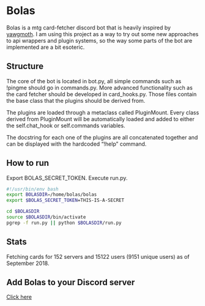 # Bolas

Bolas is a mtg card-fetcher discord bot that is heavily inspired by [yawgmoth](https://github.com/Lerker3/yawgmoth). I am using this project as a way to try out some new approaches to api wrappers and plugin systems, so the way some parts of the bot are implemented are a bit esoteric.

## Structure

The core of the bot is located in bot.py, all simple commands such as !pingme should go in commands.py. More advanced functionality such as the card fetcher should be developed in card_hooks.py. Those files contain the base class that the plugins should be derived from.

The plugins are loaded through a metaclass called PluginMount. Every class derived from PluginMount will be automatically loaded and added to either the self.chat_hook or self.commands variables.

The docstring for each one of the plugins are all concatenated together and can be displayed with the hardcoded “!help” command.

## How to run

Export BOLAS_SECRET_TOKEN. Execute run.py.

```sh
#!/usr/bin/env bash
export BOLASDIR=/home/bolas/bolas
export $BOLAS_SECRET_TOKEN=THIS-IS-A-SECRET

cd $BOLASDIR
source $BOLASDIR/bin/activate
pgrep -f run.py || python $BOLASDIR/run.py

```

## Stats

Fetching cards for 152 servers and 15122 users (9151 unique users) as of September 2018.

## Add Bolas to your Discord server

[Click here](https://discordapp.com/oauth2/authorize?client_id=245372541915365377&scope=bot&permissions=0)
